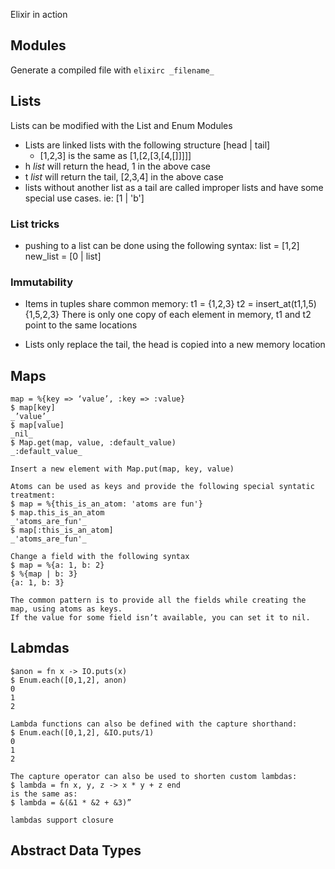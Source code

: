 Elixir in action 

## Modules
Generate a compiled file with `elixirc _filename_`

## Lists
Lists can be modified with the List and Enum Modules

- Lists are linked lists with the following structure [head | tail]
    - [1,2,3] is the same as [1,[2,[3,[4,[]]]]]
- h _list_ will return the head, 1 in the above case
- t _list_ will return the tail, [2,3,4] in the above case
- lists without another list as a tail are called improper lists and have some special use cases. ie: [1 | 'b']

### List tricks 
- pushing to a list can be done using the following syntax: 
    list = [1,2]
    new_list = [0 | list]

### Immutability
- Items in tuples share common memory: 
    t1 = {1,2,3}
    t2 = insert_at(t1,1,5)
        {1,5,2,3}
    There is only one copy of each element in memory, t1 and t2 point to the same locations

- Lists only replace the tail, the head is copied into a new memory location
    
## Maps
	map = %{key => ‘value’, :key => :value}
	$ map[key]
	_’value’_
	$ map[value]
	_nil_
	$ Map.get(map, value, :default_value)
	_:default_value_

	Insert a new element with Map.put(map, key, value)
    
    Atoms can be used as keys and provide the following special syntatic treatment:
    $ map = %{this_is_an_atom: 'atoms are fun'}
    $ map.this_is_an_atom
    _'atoms_are_fun'_ 
    $ map[:this_is_an_atom]
    _'atoms_are_fun'_

    Change a field with the following syntax
    $ map = %{a: 1, b: 2}
    $ %{map | b: 3}
    {a: 1, b: 3}

    The common pattern is to provide all the fields while creating the map, using atoms as keys. 
    If the value for some field isn’t available, you can set it to nil.

## Labmdas
    $anon = fn x -> IO.puts(x)
    $ Enum.each([0,1,2], anon)
    0
    1
    2

    Lambda functions can also be defined with the capture shorthand: 
    $ Enum.each([0,1,2], &IO.puts/1)
    0
    1
    2 

    The capture operator can also be used to shorten custom lambdas:
    $ lambda = fn x, y, z -> x * y + z end
    is the same as:
    $ lambda = &(&1 * &2 + &3)”

    lambdas support closure

## Abstract Data Types 
